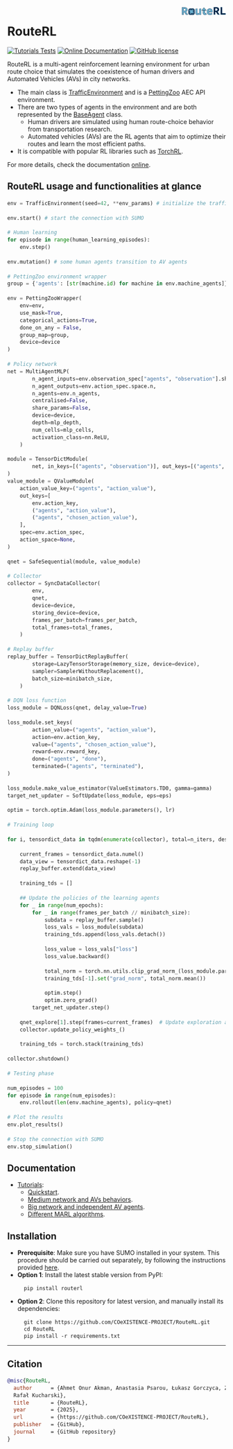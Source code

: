 <img src="docs/_static/logo.png" align="right" width="20%"/>

# RouteRL

[![Tutorials Tests](https://github.com/COeXISTENCE-PROJECT/RouteRL/actions/workflows/test_tutorials.yml/badge.svg)](https://github.com/COeXISTENCE-PROJECT/RouteRL/tree/main/notebooks)
[![Online Documentation](https://github.com/COeXISTENCE-PROJECT/RouteRL/actions/workflows/documentation.yml/badge.svg)](https://coexistence-project.github.io/RouteRL/)
[![GitHub license](https://img.shields.io/badge/license-MIT-blue.svg)](https://github.com/COeXISTENCE-PROJECT/RouteRL/blob/main/LICENSE.txt)

<!-- start intro -->

RouteRL is a multi-agent reinforcement learning environment for urban route choice that simulates the coexistence of human drivers and Automated Vehicles (AVs) in city networks. 

- The main class is [TrafficEnvironment](https://github.com/COeXISTENCE-PROJECT/RouteRL/blob/main/routerl/environment/environment.py) and is a [PettingZoo](https://pettingzoo.farama.org/index.html) AEC API environment.
- There are two types of agents in the environment and are both represented by the [BaseAgent](https://github.com/COeXISTENCE-PROJECT/RouteRL/blob/3d2ca55e4474eee062f161c42f47a212b3936377/routerl/environment/agent.py#L14) class.
  - Human drivers are simulated using human route-choice behavior from transportation research.
  - Automated vehicles (AVs) are the RL agents that aim to optimize their routes and learn the most efficient paths.
- It is compatible with popular RL libraries such as [TorchRL](https://pytorch.org/rl/stable/tutorials/torchrl_demo.html).

<!-- end intro -->

For more details, check the documentation [online](https://coexistence-project.github.io/RouteRL/).

## RouteRL usage and functionalities at glance

```python
env = TrafficEnvironment(seed=42, **env_params) # initialize the traffic environment

env.start() # start the connection with SUMO

# Human learning 
for episode in range(human_learning_episodes): 
    env.step()

env.mutation() # some human agents transition to AV agents

# PettingZoo environment wrapper
group = {'agents': [str(machine.id) for machine in env.machine_agents]}

env = PettingZooWrapper(
    env=env,
    use_mask=True,
    categorical_actions=True,
    done_on_any = False,
    group_map=group,
    device=device
)

# Policy network
net = MultiAgentMLP(
        n_agent_inputs=env.observation_spec["agents", "observation"].shape[-1],
        n_agent_outputs=env.action_spec.space.n,
        n_agents=env.n_agents,
        centralised=False,
        share_params=False,
        device=device,
        depth=mlp_depth,
        num_cells=mlp_cells,
        activation_class=nn.ReLU,
    )

module = TensorDictModule(
        net, in_keys=[("agents", "observation")], out_keys=[("agents", "action_value")]
)
value_module = QValueModule(
    action_value_key=("agents", "action_value"),
    out_keys=[
        env.action_key,
        ("agents", "action_value"),
        ("agents", "chosen_action_value"),
    ],
    spec=env.action_spec,
    action_space=None,
)

qnet = SafeSequential(module, value_module)

# Collector
collector = SyncDataCollector(
        env,
        qnet,
        device=device,
        storing_device=device,
        frames_per_batch=frames_per_batch,
        total_frames=total_frames,
    )

# Replay buffer
replay_buffer = TensorDictReplayBuffer(
        storage=LazyTensorStorage(memory_size, device=device),
        sampler=SamplerWithoutReplacement(),
        batch_size=minibatch_size,
    )

# DQN loss function
loss_module = DQNLoss(qnet, delay_value=True)

loss_module.set_keys(
        action_value=("agents", "action_value"),
        action=env.action_key,
        value=("agents", "chosen_action_value"),
        reward=env.reward_key,
        done=("agents", "done"),
        terminated=("agents", "terminated"),
)

loss_module.make_value_estimator(ValueEstimators.TD0, gamma=gamma)
target_net_updater = SoftUpdate(loss_module, eps=eps)

optim = torch.optim.Adam(loss_module.parameters(), lr)

# Training loop

for i, tensordict_data in tqdm(enumerate(collector), total=n_iters, desc="Training"):
    
    current_frames = tensordict_data.numel()
    data_view = tensordict_data.reshape(-1)
    replay_buffer.extend(data_view)
    
    training_tds = []

    ## Update the policies of the learning agents
    for _ in range(num_epochs):
        for _ in range(frames_per_batch // minibatch_size):
            subdata = replay_buffer.sample()
            loss_vals = loss_module(subdata)
            training_tds.append(loss_vals.detach())

            loss_value = loss_vals["loss"]
            loss_value.backward()

            total_norm = torch.nn.utils.clip_grad_norm_(loss_module.parameters(), max_grad_norm)
            training_tds[-1].set("grad_norm", total_norm.mean())

            optim.step()
            optim.zero_grad()
        target_net_updater.step()

    qnet_explore[1].step(frames=current_frames)  # Update exploration annealing
    collector.update_policy_weights_()
    
    training_tds = torch.stack(training_tds) 

collector.shutdown()

# Testing phase

num_episodes = 100
for episode in range(num_episodes):
    env.rollout(len(env.machine_agents), policy=qnet)

# Plot the results 
env.plot_results()

# Stop the connection with SUMO
env.stop_simulation()

```


## Documentation


* [Tutorials](https://github.com/COeXISTENCE-PROJECT/RouteRL/tree/main/tutorials):
  * [Quickstart](https://github.com/COeXISTENCE-PROJECT/RouteRL/tree/main/tutorials/1_Quickstart_TraffficEnvironment_Introduction).
  * [Medium network and AVs behaviors](https://github.com/COeXISTENCE-PROJECT/RouteRL/tree/main/tutorials/2_MediumNetwork_AVsBehaviors_TorchRL_CollaborativeAlgorithms).
  * [Big network and independent AV agents](https://github.com/COeXISTENCE-PROJECT/RouteRL/tree/main/tutorials/3_BiggerNetwork_IndependentAgents).
  * [Different MARL algorithms](https://github.com/COeXISTENCE-PROJECT/RouteRL/tree/main/tutorials/4_CsomorNetwork_DifferentMARLAlgorithms).


## Installation

<!-- start installation -->

- **Prerequisite**: Make sure you have SUMO installed in your system. This procedure should be carried out separately, by following the instructions provided [here](https://sumo.dlr.de/docs/Installing/index.html).
- **Option 1**: Install the latest stable version from PyPI:  
  ```
    pip install routerl
  ```
- **Option 2**: Clone this repository for latest version, and manually install its dependencies: 
  ```
    git clone https://github.com/COeXISTENCE-PROJECT/RouteRL.git
    cd RouteRL
    pip install -r requirements.txt
  ```
 
<!-- end installation -->  


----------------

## Citation

```bibtex
@misc{RouteRL,
  author      = {Ahmet Onur Akman, Anastasia Psarou, Łukasz Gorczyca, Zoltan\a{'}n Görgy Varga, Grzegorz Jamróz, 
  Rafał Kucharski},
  title       = {RouteRL},
  year        = {2025},
  url         = {https://github.com/COeXISTENCE-PROJECT/RouteRL},
  publisher   = {GitHub},
  journal     = {GitHub repository}
}
```

